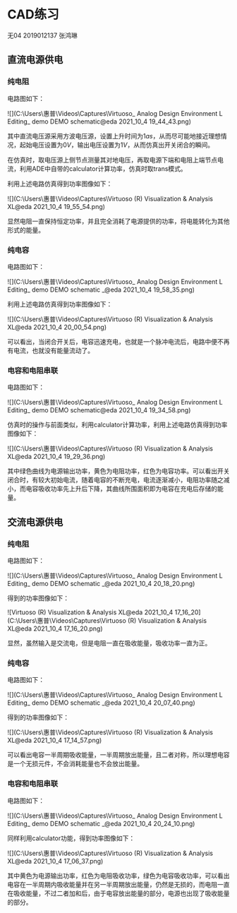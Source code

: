 # CAD练习

无04  2019012137  张鸿琳

## 直流电源供电

### 纯电阻

电路图如下：

![](C:\Users\惠普\Videos\Captures\Virtuoso_ Analog Design Environment L Editing_ demo DEMO schematic@eda 2021_10_4 19_44_43.png)

其中直流电压源采用方波电压源，设置上升时间为$1as$，从而尽可能地接近理想情况，起始电压设置为$0V$，输出电压设置为$1V$，从而仿真出开关闭合的瞬间。

在仿真时，取电压源上侧节点测量其对地电压，再取电源下端和电阻上端节点电流，利用ADE中自带的calculator计算功率，仿真时取trans模式。

利用上述电路仿真得到功率图像如下：

![](C:\Users\惠普\Videos\Captures\Virtuoso (R) Visualization & Analysis XL@eda 2021_10_4 19_55_54.png)

显然电阻一直保持恒定功率，并且完全消耗了电源提供的功率，将电能转化为其他形式的能量。

### 纯电容

电路图如下：

![](C:\Users\惠普\Videos\Captures\Virtuoso_ Analog Design Environment L Editing_ demo DEMO schematic _@eda 2021_10_4 19_58_35.png)

利用上述电路仿真得到功率图像如下：

![](C:\Users\惠普\Videos\Captures\Virtuoso (R) Visualization & Analysis XL@eda 2021_10_4 20_00_54.png)

可以看出，当闭合开关后，电容迅速充电，也就是一个脉冲电流后，电路中便不再有电流，也就没有能量流动了。

### 电容和电阻串联

电路图如下：

![](C:\Users\惠普\Videos\Captures\Virtuoso_ Analog Design Environment L Editing_ demo DEMO schematic@eda 2021_10_4 19_34_58.png)

仿真时的操作与前面类似，利用calculator计算功率，利用上述电路仿真得到功率图像如下：

![](C:\Users\惠普\Videos\Captures\Virtuoso (R) Visualization & Analysis XL@eda 2021_10_4 19_29_36.png)

其中绿色曲线为电源输出功率，黄色为电阻功率，红色为电容功率。可以看出开关闭合时，有较大初始电流，随着电容的不断充电，电流逐渐减小，电阻功率随之减小，而电容吸收功率先上升后下降，其曲线所围面积即为电容在充电后存储的能量。

## 交流电源供电

### 纯电阻

电路图如下：

![](C:\Users\惠普\Videos\Captures\Virtuoso_ Analog Design Environment L Editing_ demo DEMO schematic _@eda 2021_10_4 20_18_20.png)

得到的功率图像如下：

![Virtuoso (R) Visualization & Analysis XL@eda 2021_10_4 17_16_20](C:\Users\惠普\Videos\Captures\Virtuoso (R) Visualization & Analysis XL@eda 2021_10_4 17_16_20.png)

显然，虽然输入是交流电，但是电阻一直在吸收能量，吸收功率一直为正。

### 纯电容

电路图如下：

![](C:\Users\惠普\Videos\Captures\Virtuoso_ Analog Design Environment L Editing_ demo DEMO schematic _@eda 2021_10_4 20_07_40.png)

得到的功率图像如下：

![](C:\Users\惠普\Videos\Captures\Virtuoso (R) Visualization & Analysis XL@eda 2021_10_4 17_14_57.png)

可以看出电容一半周期吸收能量，一半周期放出能量，且二者对称，所以理想电容是一个无损元件，不会消耗能量也不会放出能量。

### 电容和电阻串联

电路图如下：

![](C:\Users\惠普\Videos\Captures\Virtuoso_ Analog Design Environment L Editing_ demo DEMO schematic _@eda 2021_10_4 20_24_10.png)

同样利用calculator功能，得到功率图像如下：

![](C:\Users\惠普\Videos\Captures\Virtuoso (R) Visualization & Analysis XL@eda 2021_10_4 17_06_37.png)

其中黄色为电源输出功率，红色为电阻吸收功率，绿色为电容吸收功率，可以看出电容在一半周期内吸收能量并在另一半周期放出能量，仍然是无损的，而电阻一直在吸收能量，不过二者加和后，由于电容放出能量的部分，电源也出现了吸收能量的部分。

